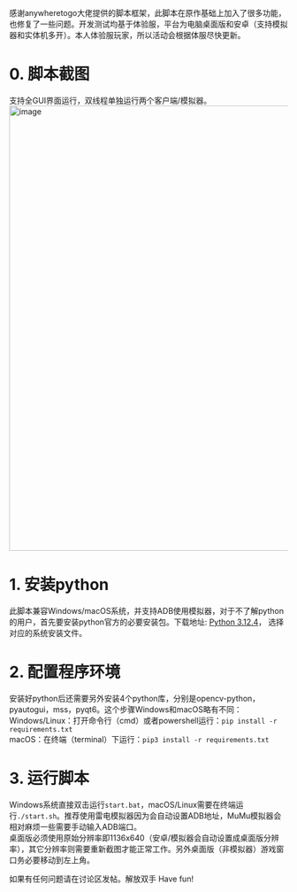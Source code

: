 感谢anywheretogo大佬提供的脚本框架，此脚本在原作基础上加入了很多功能，也修复了一些问题。开发测试均基于体验服，平台为电脑桌面版和安卓（支持模拟器和实体机多开）。本人体验服玩家，所以活动会根据体服尽快更新。
# 0. 脚本截图
支持全GUI界面运行，双线程单独运行两个客户端/模拟器。
<img width="804" alt="image" src="https://github.com/user-attachments/assets/db2da070-794d-4dad-ac0e-fdc9c5f71196">

# 1. 安装python
此脚本兼容Windows/macOS系统，并支持ADB使用模拟器，对于不了解python的用户，首先要安装python官方的必要安装包。下载地址: [Python 3.12.4](https://www.python.org/downloads/release/python-3124/)， 选择对应的系统安装文件。

# 2. 配置程序环境
安装好python后还需要另外安装4个python库，分别是opencv-python，pyautogui，mss，pyqt6。这个步骤Windows和macOS略有不同：<br/>
Windows/Linux：打开命令行（cmd）或者powershell运行：`pip install -r requirements.txt`<br/>
macOS：在终端（terminal）下运行：`pip3 install -r requirements.txt`

# 3. 运行脚本
Windows系统直接双击运行`start.bat`，macOS/Linux需要在终端运行`./start.sh`。推荐使用雷电模拟器因为会自动设置ADB地址，MuMu模拟器会相对麻烦一些需要手动输入ADB端口。<br/>
桌面版必须使用原始分辨率即1136x640（安卓/模拟器会自动设置成桌面版分辨率），其它分辨率则需要重新截图才能正常工作。另外桌面版（非模拟器）游戏窗口务必要移动到左上角。<br/>

如果有任何问题请在讨论区发帖。解放双手 Have fun!
